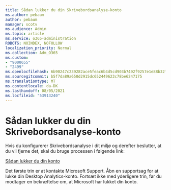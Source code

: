 ```yaml
---
title: Sådan lukker du din Skrivebordsanalyse-konto
ms.author: pebaum
author: pebaum
manager: scotv
ms.audience: Admin
ms.topic: article
ms.service: o365-administration
ROBOTS: NOINDEX, NOFOLLOW
localization_priority: Normal
ms.collection: Adm_O365
ms.custom:
- "9000655"
- "2499"
ms.openlocfilehash: 6b90247c239282ace5feac6b4d5cd903b7492f9257e1e88b32f0716d0cd1c03f
ms.sourcegitcommit: b5f7da89a650d2915dc652449623c78be6247175
ms.translationtype: MT
ms.contentlocale: da-DK
ms.lasthandoff: 08/05/2021
ms.locfileid: "53913240"
---
```

# <a name="how-to-close-your-desktop-analytics-account"></a>Sådan lukker du din Skrivebordsanalyse-konto

Hvis du konfigurerer Skrivebordsanalyse i dit miljø og derefter beslutter, at du vil fjerne det, skal du bruge processen i følgende link:

[Sådan lukker du din konto](https://docs.microsoft.com/configmgr/desktop-analytics/account-close)

Det første trin er at kontakte Microsoft Support. Åbn en supportsag for at lukke din Desktop Analytics-konto. Fortsæt ikke med yderligere trin, før du modtager en bekræftelse om, at Microsoft har lukket din konto.